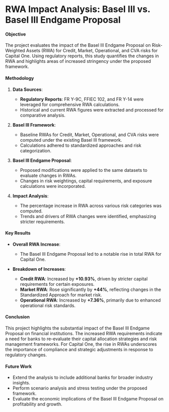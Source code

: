 # **RWA Impact Analysis: Basel III vs. Basel III Endgame Proposal**

#### **Objective**
The project evaluates the impact of the Basel III Endgame Proposal on Risk-Weighted Assets (RWA) for Credit, Market, Operational, and CVA risks for Capital One. Using regulatory reports, this study quantifies the changes in RWA and highlights areas of increased stringency under the proposed framework.

#### **Methodology**
1. **Data Sources**:
   - **Regulatory Reports**: FR Y-9C, FFIEC 102, and FR Y-14 were leveraged for comprehensive RWA calculations.
   - Historical and current RWA figures were extracted and processed for comparative analysis.

2. **Basel III Framework**:
   - Baseline RWAs for Credit, Market, Operational, and CVA risks were computed under the existing Basel III framework.
   - Calculations adhered to standardized approaches and risk categorization.

3. **Basel III Endgame Proposal**:
   - Proposed modifications were applied to the same datasets to evaluate changes in RWAs.
   - Changes in risk weightings, capital requirements, and exposure calculations were incorporated.

4. **Impact Analysis**:
   - The percentage increase in RWA across various risk categories was computed.
   - Trends and drivers of RWA changes were identified, emphasizing stricter requirements.

#### **Key Results**
- **Overall RWA Increase**:
  - The Basel III Endgame Proposal led to a notable rise in total RWA for Capital One.

- **Breakdown of Increases**:
  - **Credit RWA**: Increased by **+10.93%**, driven by stricter capital requirements for certain exposures.
  - **Market RWA**: Rose significantly by **+44%**, reflecting changes in the Standardized Approach for market risk.
  - **Operational RWA**: Increased by **+7.36%**, primarily due to enhanced operational risk standards.

#### **Conclusion**
This project highlights the substantial impact of the Basel III Endgame Proposal on financial institutions. The increased RWA requirements indicate a need for banks to re-evaluate their capital allocation strategies and risk management frameworks. For Capital One, the rise in RWAs underscores the importance of compliance and strategic adjustments in response to regulatory changes.

#### **Future Work**
- Extend the analysis to include additional banks for broader industry insights.
- Perform scenario analysis and stress testing under the proposed framework.
- Evaluate the economic implications of the Basel III Endgame Proposal on profitability and growth.
